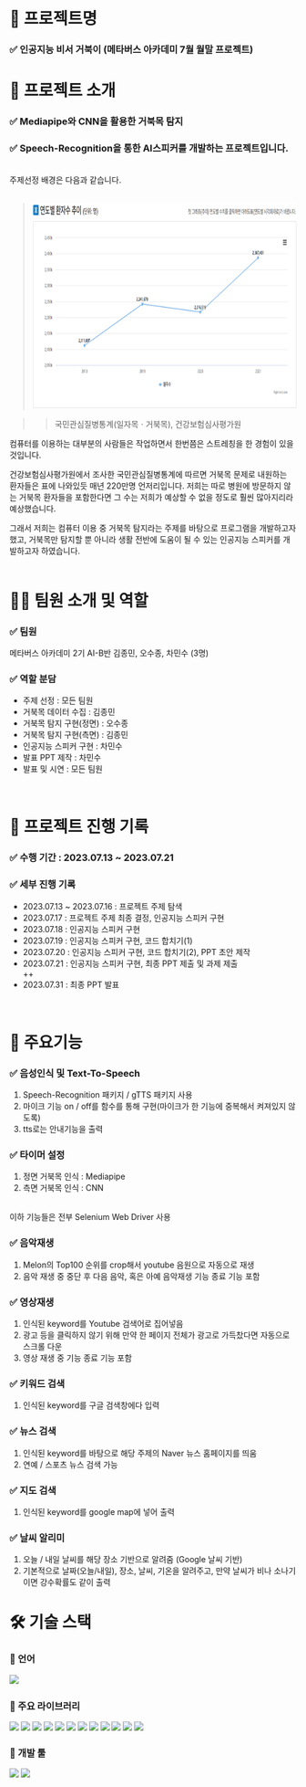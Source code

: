 # 📂 프로젝트명
### ✅ 인공지능 비서 거북이 (메타버스 아카데미 7월 월말 프로젝트)

# 📒 프로젝트 소개
### ✅ Mediapipe와 CNN을 활용한 거북목 탐지
### ✅ Speech-Recognition을 통한 AI스피커를 개발하는 프로젝트입니다.

<br>
주제선정 배경은 다음과 같습니다. <br><br>

><img src="https://github.com/MinSooC/TurtleNeck/blob/main/tools/assets/%EA%B1%B0%EB%B6%81%EB%AA%A9%20%ED%99%98%EC%9E%90%20%EC%88%98.png?raw=true" height="360">

>> 국민관심질병통계(일자목ㆍ거북목), 건강보험심사평가원

컴퓨터를 이용하는 대부분의 사람들은 작업하면서 한번쯤은 스트레칭을 한 경험이 있을 것입니다. 

건강보험심사평가원에서 조사한 국민관심질병통계에 따르면 거북목 문제로 내원하는 환자들은 표에 나와있듯 매년 220만명 언저리입니다. 저희는 따로 병원에 방문하지 않는 거북목 환자들을 포함한다면 그 수는 저희가 예상할 수 없을 정도로 훨씬 많아지리라 예상했습니다.

그래서 저희는 컴퓨터 이용 중 거북목 탐지라는 주제를 바탕으로 프로그램을 개발하고자 했고, 거북목만 탐지할 뿐 아니라 생활 전반에 도움이 될 수 있는 인공지능 스피커를 개발하고자 하였습니다.
<br>
<br>

# 👩‍🔧 팀원 소개 및 역할
### ✅ 팀원
메타버스 아카데미 2기 AI-B반 김종민, 오수종, 차민수 (3명)

### ✅ 역할 분담
 - 주제 선정 : 모든 팀원
 - 거북목 데이터 수집 : 김종민
 - 거북목 탐지 구현(정면) : 오수종
 - 거북목 탐지 구현(측면) : 김종민
 - 인공지능 스피커 구현 : 차민수
 - 발표 PPT 제작 : 차민수
 - 발표 및 시연 : 모든 팀원
<br>

# 📅 프로젝트 진행 기록
### ✅ 수행 기간 : 2023.07.13 ~ 2023.07.21
### ✅ 세부 진행 기록
 - 2023.07.13 ~ 2023.07.16 : 프로젝트 주제 탐색 
 - 2023.07.17 : 프로젝트 주제 최종 결정, 인공지능 스피커 구현
 - 2023.07.18 : 인공지능 스피커 구현
 - 2023.07.19 : 인공지능 스피커 구현, 코드 합치기(1)
 - 2023.07.20 : 인공지능 스피커 구현, 코드 합치기(2), PPT 초안 제작
 - 2023.07.21 : 인공지능 스피커 구현, 최종 PPT 제출 및 과제 제출<br>
 ++
 - 2023.07.31 : 최종 PPT 발표
<br>

# 📜 주요기능
### ✅ 음성인식 및 Text-To-Speech
1. Speech-Recognition 패키지 / gTTS 패키지 사용
2. 마이크 기능 on / off를 함수를 통해 구현(마이크가 한 기능에 중복해서 켜져있지 않도록)
3. tts로는 안내기능을 출력


### ✅ 타이머 설정
1. 정면 거북목 인식 : Mediapipe
2. 측면 거북목 인식 : CNN

<br>
이하 기능들은 전부 Selenium Web Driver 사용

### ✅ 음악재생
1. Melon의 Top100 순위를 crop해서 youtube 음원으로 자동으로 재생
2. 음악 재생 중 중단 후 다음 음악, 혹은 아예 음악재생 기능 종료 기능 포함


### ✅ 영상재생
1. 인식된 keyword를 Youtube 검색어로 집어넣음
2. 광고 등을 클릭하지 않기 위해 만약 한 페이지 전체가 광고로 가득찼다면 자동으로 스크롤 다운
3. 영상 재생 중 기능 종료 기능 포함


### ✅ 키워드 검색
1. 인식된 keyword를 구글 검색창에다 입력


### ✅ 뉴스 검색
1. 인식된 keyword를 바탕으로 해당 주제의 Naver 뉴스 홈페이지를 띄움
2. 연예 / 스포츠 뉴스 검색 가능


### ✅ 지도 검색
1. 인식된 keyword를 google map에 넣어 출력


### ✅ 날씨 알리미
1. 오늘 / 내일 날씨를 해당 장소 기반으로 알려줌 (Google 날씨 기반)
2. 기본적으로 날짜(오늘/내일), 장소, 날씨, 기온을 알려주고, 만약 날씨가 비나 소나기이면 강수확률도 같이 출력



# 🛠 기술 스택

### 🔹 언어
<img src="https://img.shields.io/badge/python-3776AB?style=for-the-badge&logo=python&logoColor=white">

### 🔹 주요 라이브러리
<img src="https://img.shields.io/badge/selenium-43B02A?style=for-the-badge&logo=selenium&logoColor=white"> <img src="https://img.shields.io/badge/tensorflow-FF6F00?style=for-the-badge&logo=tensorflow&logoColor=white"> <img src="https://img.shields.io/badge/pytorch-EE4C2C?style=for-the-badge&logo=pytorch&logoColor=white"> <img src="https://img.shields.io/badge/torchvision-29A7DF?style=for-the-badge&logo=torchvision&logoColor=white"> <img src="https://img.shields.io/badge/opencv-5C3EE8?style=for-the-badge&logo=opencv&logoColor=white"> <img src="https://img.shields.io/badge/MediaPipe-1299F3?style=for-the-badge&logo=MediaPipe&logoColor=white"> <img src="https://img.shields.io/badge/pandas-150458?style=for-the-badge&logo=pandas&logoColor=white"> <img src="https://img.shields.io/badge/numpy-013243?style=for-the-badge&logo=numpy&logoColor=white"> <img src="https://img.shields.io/badge/matplotlib-0058CC?style=for-the-badge&logo=matplotlib&logoColor=white"> <img src="https://img.shields.io/badge/Speech%20recognition-512BD4?style=for-the-badge&logoColor=white"> <img src="https://img.shields.io/badge/Playsound-F9AB00?style=for-the-badge&logoColor=white"> <img src="https://img.shields.io/badge/Text to Speech-40AEF0?style=for-the-badge&logoColor=white">

### 🔹 개발 툴
<img src="https://img.shields.io/badge/pycharm-000000?style=for-the-badge&logo=pycharm&logoColor=white"> <img src="https://img.shields.io/badge/Google Colab-F9AB00?style=for-the-badge&logo=Google Colab&logoColor=white">
